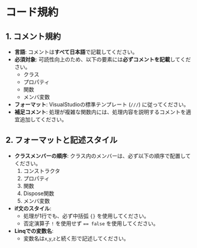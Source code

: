 # コード規約

## 1. コメント規約

- **言語**: コメントは**すべて日本語**で記載してください。
- **必須対象**: 可読性向上のため、以下の要素には**必ずコメントを記載**してください。
    - クラス
    - プロパティ
    - 関数
    - メンバ変数
- **フォーマット**: VisualStudioの標準テンプレート (`///`) に従ってください。
- **補足コメント**: 処理が複雑な関数内には、処理内容を説明するコメントを適宜追加してください。

## 2. フォーマットと記述スタイル

- **クラスメンバーの順序**: クラス内のメンバーは、必ず以下の順序で配置してください。
  1.  コンストラクタ
  2.  プロパティ
  3.  関数
  4.  Dispose関数
  5.  メンバ変数
- **if文のスタイル**:
    - 処理が1行でも、必ず中括弧 `{}` を使用してください。
    - 否定演算子 `!` を使用せず `== false` を使用してください。
- **Linqでの変数名**:
    - 変数名は`x`,`y`,`z`と続く形で記述してください。